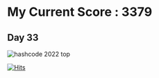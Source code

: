 # My Current Score :  3379
## Day 33
![hashcode 2022 top ](https://user-images.githubusercontent.com/62333518/154479475-d05c36c9-0e95-4dbf-9173-7ff4140bab32.png)

[![Hits](https://hits.seeyoufarm.com/api/count/incr/badge.svg?url=https%3A%2F%2Fgithub.com%2Fvishanthan8055%2FHash-code-2022&count_bg=%2331C4E1&title_bg=%23555555&icon=&icon_color=%23E7E7E7&title=hits&edge_flat=false)](https://hits.seeyoufarm.com)
